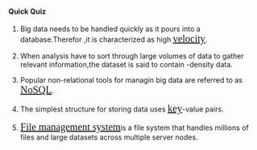<style>
ybg{
    background-color:yellow;
}
pur{
    background-color:purple;
    color:white;
}
red{
    color:red;
    font-family:bond;
}
gre{
    background-color:green;
    color:white;
}

unl{
    text-decoration:underline;
    font-family:bond;
    font-size:20px;
}
</style>

#### Quick Quiz

1. Big data needs to be handled quickly as it pours into a database.Therefor ,it is characterized as high <unl>velocity</unl>.



2. When analysis have to sort through large volumes of data to gather relevant information,the dataset is said to contain <unl>  </unl>-density data.


3. Popular non-relational tools for managin big data are referred to as <unl>NoSQL</unl>.

4. The simplest structure for storing data uses <unl>key</unl>-value pairs.

5. <unl>File management system</unl>is a file system that handles millions of files and large datasets across multiple server nodes.